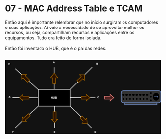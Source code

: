 # 07 - MAC Address Table e TCAM

Então aqui é importante relembrar que no início surgiram os computadores e suas aplicações. Ai veio a necessidade de se aproveitar melhor os recursos, ou seja, compartilham recursos e aplicações entre os equipamentos. Tudo era feito de forma isolada. <br></br>
Então foi inventado o HUB, que é o pai das redes. <br></br>

![HUB](Imagens/hub.png) <br></br>

